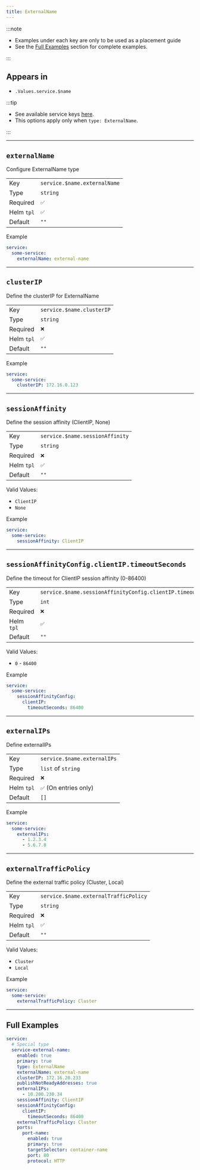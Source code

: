 ```yaml
---
title: ExternalName
---
```


:::note

- Examples under each key are only to be used as a placement guide
- See the [Full Examples](#full-examples) section for complete examples.

:::

## Appears in

- `.Values.service.$name`

:::tip

- See available service keys [here](./index.md).
- This options apply only when `type: ExternalName`.

:::

---

## `externalName`

Configure ExternalName type

|            |                              |
| ---------- | ---------------------------- |
| Key        | `service.$name.externalName` |
| Type       | `string`                     |
| Required   | `✅`                         |
| Helm `tpl` | `✅`                         |
| Default    | `""`                         |

Example

```yaml
service:
  some-service:
    externalName: external-name
```

---

## `clusterIP`

Define the clusterIP for ExternalName

|            |                           |
| ---------- | ------------------------- |
| Key        | `service.$name.clusterIP` |
| Type       | `string`                  |
| Required   | `❌`                      |
| Helm `tpl` | `✅`                      |
| Default    | `""`                      |

Example

```yaml
service:
  some-service:
    clusterIP: 172.16.0.123
```

---

## `sessionAffinity`

Define the session affinity (ClientIP, None)

|            |                                 |
| ---------- | ------------------------------- |
| Key        | `service.$name.sessionAffinity` |
| Type       | `string`                        |
| Required   | `❌`                            |
| Helm `tpl` | `✅`                            |
| Default    | `""`                            |

Valid Values:

- `ClientIP`
- `None`

Example

```yaml
service:
  some-service:
    sessionAffinity: ClientIP
```

---

## `sessionAffinityConfig.clientIP.timeoutSeconds`

Define the timeout for ClientIP session affinity (0-86400)

|            |                                                               |
| ---------- | ------------------------------------------------------------- |
| Key        | `service.$name.sessionAffinityConfig.clientIP.timeoutSeconds` |
| Type       | `int`                                                         |
| Required   | `❌`                                                          |
| Helm `tpl` | `✅`                                                          |
| Default    | `""`                                                          |

Valid Values:

- `0` - `86400`

Example

```yaml
service:
  some-service:
    sessionAffinityConfig:
      clientIP:
        timeoutSeconds: 86400
```

---

## `externalIPs`

Define externalIPs

|            |                             |
| ---------- | --------------------------- |
| Key        | `service.$name.externalIPs` |
| Type       | `list` of `string`          |
| Required   | `❌`                        |
| Helm `tpl` | `✅` (On entries only)      |
| Default    | `[]`                        |

Example

```yaml
service:
  some-service:
    externalIPs:
      - 1.2.3.4
      - 5.6.7.8
```

---

## `externalTrafficPolicy`

Define the external traffic policy (Cluster, Local)

|            |                                       |
| ---------- | ------------------------------------- |
| Key        | `service.$name.externalTrafficPolicy` |
| Type       | `string`                              |
| Required   | `❌`                                  |
| Helm `tpl` | `✅`                                  |
| Default    | `""`                                  |

Valid Values:

- `Cluster`
- `Local`

Example

```yaml
service:
  some-service:
    externalTrafficPolicy: Cluster
```

---

## Full Examples

```yaml
service:
  # Special type
  service-external-name:
    enabled: true
    primary: true
    type: ExternalName
    externalName: external-name
    clusterIP: 172.16.20.233
    publishNotReadyAddresses: true
    externalIPs:
      - 10.200.230.34
    sessionAffinity: ClientIP
    sessionAffinityConfig:
      clientIP:
        timeoutSeconds: 86400
    externalTrafficPolicy: Cluster
    ports:
      port-name:
        enabled: true
        primary: true
        targetSelector: container-name
        port: 80
        protocol: HTTP
```
